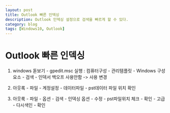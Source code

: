 ```yaml
---
layout: post
title: Outlook 빠른 인덱싱
description: Outlook 인덱싱 설정으로 검색을 빠르게 할 수 있다.
category: blog
tags: [Windows10, Outlook]
---
```


# Outlook 빠른 인덱싱

1. windows 돋보기 - gpedit.msc 실행
   : 컴퓨터구성 - 관리템플릿 - Windows 구성요소 - 검색 - 인덱서 백오프 사용안함 -> 사용 변경

2. 아웃록 - 파일 - 계정설정 - 데이터파일 - pst데이터 파일 위치 확인

3. 아웃룩 - 파일 - 옵션 - 검색 - 인덱싱 옵션 - 수정 - pst파일위치 체크 - 확인 - 고급 - 다시색인 - 확인
